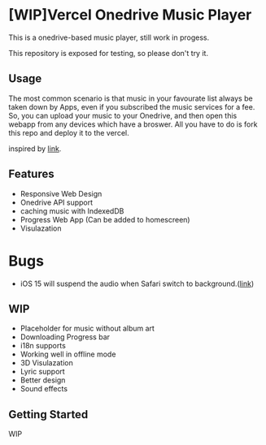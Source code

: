 # \[WIP\]Vercel Onedrive Music Player

This is a onedrive-based music player, still work in progess.

This repository is exposed for testing, so please don't try it.

## Usage

The most common scenario is that music in your favourate list always be taken down by Apps, even if you subscribed the music services for a fee. So, you can upload your music to your Onedrive, and then open this webapp from any devices which have a broswer. All you have to do is fork this repo and deploy it to the vercel.

inspired by [link](https://github.com/spencerwooo/onedrive-vercel-index).

## Features

- Responsive Web Design
- Onedrive API support
- caching music with IndexedDB
- Progress Web App (Can be added to homescreen)
- Visulazation

# Bugs

- iOS 15 will suspend the audio when Safari switch to background.([link](https://bugs.webkit.org/show_bug.cgi?id=237878#c7))

## WIP

- Placeholder for music without album art
- Downloading Progress bar
- i18n supports
- Working well in offline mode
- 3D Visulazation
- Lyric support
- Better design
- Sound effects

## Getting Started

WIP
